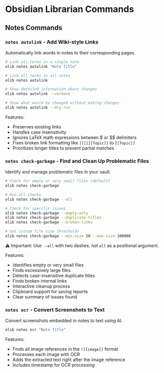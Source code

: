 # Obsidian Librarian Commands

## Notes Commands

### `notes autolink` - Add Wiki-style Links

Automatically link words in notes to their corresponding pages.

```bash
# Link all terms in a single note
olib notes autolink "Note Title"

# Link all terms in all notes
olib notes autolink

# Show detailed information about changes
olib notes autolink --verbose

# Show what would be changed without making changes
olib notes autolink --dry-run
```

Features:
- Preserves existing links
- Handles case insensitivity
- Ignores LaTeX math expressions between $ or $$ delimiters
- Fixes broken link formatting like `[[[]][Topic]]` to `[[Topic]]`
- Prioritizes longer titles to prevent partial matches

### `notes check-garbage` - Find and Clean Up Problematic Files

Identify and manage problematic files in your vault.

```bash
# Check for empty or very small files (default)
olib notes check-garbage

# Run all checks
olib notes check-garbage --all

# Check for specific issues
olib notes check-garbage --empty-only
olib notes check-garbage --duplicate-titles
olib notes check-garbage --broken-links

# Set custom file size thresholds
olib notes check-garbage --min-size 20 --max-size 100000
```

⚠️ Important: Use `--all` with two dashes, not `all` as a positional argument.

Features:
- Identifies empty or very small files
- Finds excessively large files
- Detects case-insensitive duplicate titles
- Finds broken internal links
- Interactive cleanup process
- Clipboard support for saving reports
- Clear summary of issues found

### `notes ocr` - Convert Screenshots to Text

Convert screenshots embedded in notes to text using AI.

```bash
olib notes ocr "Note Title"
```

Features:
- Finds all image references in the `![[image]]` format
- Processes each image with OCR
- Adds the extracted text right after the image reference
- Includes timestamp for OCR processing